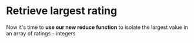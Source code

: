 # Retrieve largest rating

Now it's time to <strong>use our new reduce function</strong> to isolate the largest value in an array of ratings - integers
